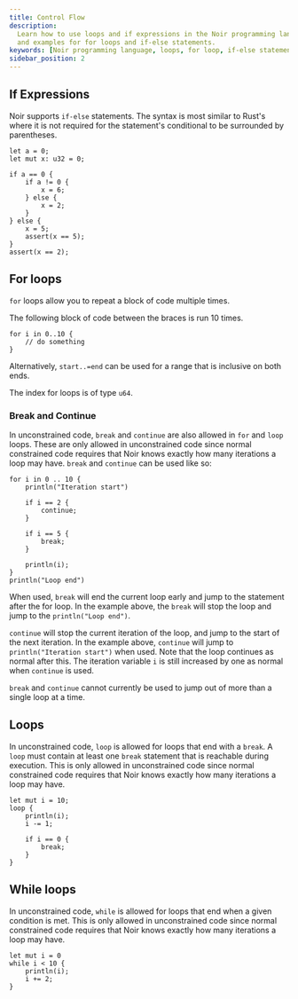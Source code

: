 ```yaml
---
title: Control Flow
description:
  Learn how to use loops and if expressions in the Noir programming language. Discover the syntax
  and examples for for loops and if-else statements.
keywords: [Noir programming language, loops, for loop, if-else statements, Rust syntax]
sidebar_position: 2
---
```


## If Expressions

Noir supports `if-else` statements. The syntax is most similar to Rust's where it is not required
for the statement's conditional to be surrounded by parentheses.

```noir
let a = 0;
let mut x: u32 = 0;

if a == 0 {
    if a != 0 {
        x = 6;
    } else {
        x = 2;
    }
} else {
    x = 5;
    assert(x == 5);
}
assert(x == 2);
```

## For loops

`for` loops allow you to repeat a block of code multiple times.

The following block of code between the braces is run 10 times.

```noir
for i in 0..10 {
    // do something
}
```

Alternatively, `start..=end` can be used for a range that is inclusive on both ends.

The index for loops is of type `u64`.

### Break and Continue

In unconstrained code, `break` and `continue` are also allowed in `for` and `loop` loops. These are only allowed
in unconstrained code since normal constrained code requires that Noir knows exactly how many iterations
a loop may have. `break` and `continue` can be used like so:

```noir
for i in 0 .. 10 {
    println("Iteration start")

    if i == 2 {
        continue;
    }

    if i == 5 {
        break;
    }

    println(i);
}
println("Loop end")
```

When used, `break` will end the current loop early and jump to the statement after the for loop. In the example
above, the `break` will stop the loop and jump to the `println("Loop end")`.

`continue` will stop the current iteration of the loop, and jump to the start of the next iteration. In the example
above, `continue` will jump to `println("Iteration start")` when used. Note that the loop continues as normal after this.
The iteration variable `i` is still increased by one as normal when `continue` is used.

`break` and `continue` cannot currently be used to jump out of more than a single loop at a time.

## Loops

In unconstrained code, `loop` is allowed for loops that end with a `break`.
A `loop` must contain at least one `break` statement that is reachable during execution.
This is only allowed in unconstrained code since normal constrained code requires that Noir knows exactly how many iterations
a loop may have.

```noir
let mut i = 10;
loop {
    println(i);
    i -= 1;

    if i == 0 {
        break;
    }
}
```

## While loops

In unconstrained code, `while` is allowed for loops that end when a given condition is met.
This is only allowed in unconstrained code since normal constrained code requires that Noir knows exactly how many iterations
a loop may have.

```noir
let mut i = 0
while i < 10 {
    println(i);
    i += 2;
}
```
